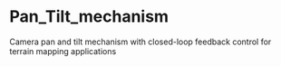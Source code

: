 # Pan_Tilt_mechanism
 Camera pan and tilt mechanism with closed-loop feedback control for terrain mapping applications
